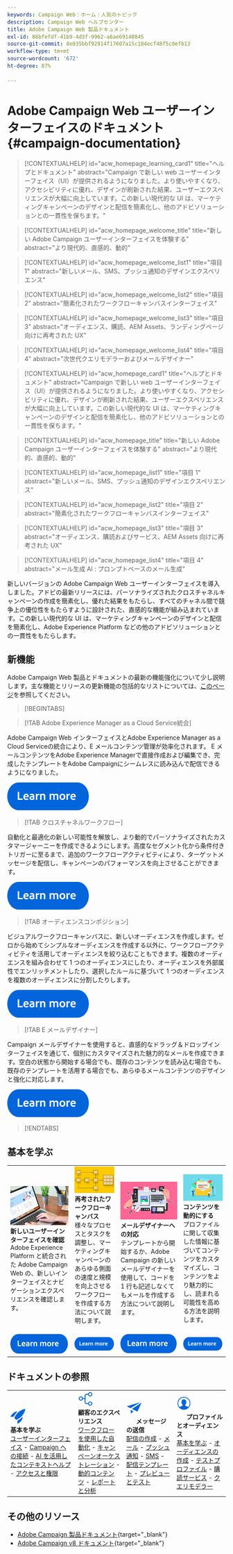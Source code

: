 ```yaml
---
keywords: Campaign Web：ホーム：人気のトピック
description: Campaign Web ヘルプセンター
title: Adobe Campaign Web 製品ドキュメント
exl-id: 86bfefdf-41b9-4d3f-9962-a6ae69140845
source-git-commit: 8e035bbf92914f17607a15c184ecf48f5c0efb13
workflow-type: tm+mt
source-wordcount: '672'
ht-degree: 87%

---
```


# Adobe Campaign Web ユーザーインターフェイスのドキュメント {#campaign-documentation}

>[!CONTEXTUALHELP]
>id="acw_homepage_learning_card1"
>title="ヘルプとドキュメント"
>abstract="Campaign で新しい web ユーザーインターフェイス（UI）が提供されるようになりました。より使いやすくなり、アクセシビリティに優れ、デザインが刷新された結果、ユーザーエクスペリエンスが大幅に向上しています。この新しい現代的な UI は、マーケティングキャンペーンのデザインと配信を簡素化し、他のアドビソリューションとの一貫性を保ちます。"

>[!CONTEXTUALHELP]
>id="acw_homepage_welcome_title"
>title="新しい Adobe Campaign ユーザーインターフェイスを体験する"
>abstract="より現代的、直感的、動的"

>[!CONTEXTUALHELP]
>id="acw_homepage_welcome_list1"
>title="項目 1"
>abstract="新しいメール、SMS、プッシュ通知のデザインエクスペリエンス"

>[!CONTEXTUALHELP]
>id="acw_homepage_welcome_list2"
>title="項目 2"
>abstract="簡素化されたワークフローキャンバスインターフェイス"

>[!CONTEXTUALHELP]
>id="acw_homepage_welcome_list3"
>title="項目 3"
>abstract="オーディエンス、購読、AEM Assets、ランディングページ向けに再考された UX"

>[!CONTEXTUALHELP]
>id="acw_homepage_welcome_list4"
>title="項目 4"
>abstract="次世代クエリモデラーおよびメールデザイナー"

<!--
>[!CONTEXTUALHELP]
>id="acw_homepage_welcome_list5"
>title="Item 5"
>abstract="Additional Item"-->

<!-- TO REMOVE BELOW-->

>[!CONTEXTUALHELP]
>id="acw_homepage_card1"
>title="ヘルプとドキュメント"
>abstract="Campaign で新しい web ユーザーインターフェイス（UI）が提供されるようになりました。より使いやすくなり、アクセシビリティに優れ、デザインが刷新された結果、ユーザーエクスペリエンスが大幅に向上しています。この新しい現代的な UI は、マーケティングキャンペーンのデザインと配信を簡素化し、他のアドビソリューションとの一貫性を保ちます。"

>[!CONTEXTUALHELP]
>id="acw_homepage_title"
>title="新しい Adobe Campaign ユーザーインターフェイスを体験する"
>abstract="より現代的、直感的、動的"

>[!CONTEXTUALHELP]
>id="acw_homepage_list1"
>title="項目 1"
>abstract="新しいメール、SMS、プッシュ通知のデザインエクスペリエンス"

>[!CONTEXTUALHELP]
>id="acw_homepage_list2"
>title="項目 2"
>abstract="簡素化されたワークフローキャンバスインターフェイス"

>[!CONTEXTUALHELP]
>id="acw_homepage_list3"
>title="項目 3"
>abstract="オーディエンス、購読およびサービス、AEM Assets 向けに再考された UX"

>[!CONTEXTUALHELP]
>id="acw_homepage_list4"
>title="項目 4"
>abstract="メール生成 AI : プロンプトベースのメール生成"

<!--TO REMOVE ABOVE-->

新しいバージョンの Adobe Campaign Web ユーザーインターフェイスを導入しました。アドビの最新リリースには、パーソナライズされたクロスチャネルキャンペーンの作成を簡素化し、優れた結果をもたらし、すべてのチャネル間で競争上の優位性をもたらすように設計された、直感的な機能が組み込まれています。この新しい現代的な UI は、マーケティングキャンペーンのデザインと配信を簡素化し、Adobe Experience Platform などの他のアドビソリューションとの一貫性をもたらします。

## 新機能

Adobe Campaign Web 製品とドキュメントの最新の機能強化について少し説明します。主な機能とリリースの更新機能の包括的なリストについては、[このページ](rn/whats-new.md)を参照してください。

>[!BEGINTABS]

>[!TAB Adobe Experience Manager as a Cloud Service統合]

Adobe Campaign Web インターフェイスとAdobe Experience Manager as a Cloud Serviceの統合により、E メールコンテンツ管理が効率化されます。 E メールコンテンツをAdobe Experience Managerで直接作成および編集でき、完成したテンプレートをAdobe Campaignにシームレスに読み込んで配信できるようになりました。

[![画像](assets/do-not-localize/learn-more-button.svg)](integrations/aem-content.md)

>[!TAB クロスチャネルワークフロー]

自動化と最適化の新しい可能性を解放し、より動的でパーソナライズされたカスタマージャーニーを作成できるようにします。高度なセグメント化から条件付きトリガーに至るまで、追加のワークフローアクティビティにより、ターゲットメッセージを配信し、キャンペーンのパフォーマンスを向上させることができます。

[![画像](assets/do-not-localize/learn-more-button.svg)](workflows/gs-workflows.md)

>[!TAB オーディエンスコンポジション]

ビジュアルワークフローキャンバスに、新しいオーディエンスを作成します。ゼロから始めてシンプルなオーディエンスを作成する以外に、ワークフローアクティビティを活用してオーディエンスを絞り込むこともできます。複数のオーディエンスを組み合わせて 1 つのオーディエンスにしたり、オーディエンスを外部属性でエンリッチメントしたり、選択したルールに基づいて 1 つのオーディエンスを複数のオーディエンスに分割したりします。

[![画像](assets/do-not-localize/learn-more-button.svg)](audience/create-audience.md)

>[!TAB E メールデザイナー]

Campaign メールデザイナーを使用すると、直感的なドラッグ＆ドロップインターフェイスを通じて、個別にカスタマイズされた魅力的なメールを作成できます。空白の状態から開始する場合でも、既存のコンテンツを読み込む場合でも、既存のテンプレートを活用する場合でも、あらゆるメールコンテンツのデザインと強化に対応します。

[![画像](assets/do-not-localize/learn-more-button.svg)](email/get-started-email-designer.md)

>[!ENDTABS]

## 基本を学ぶ

<table style="table-layout:fixed">
  <tr style="border: 0;">
    <td>
    <a href="get-started/user-interface.md"><img src="assets/do-not-localize/menu-ui.jpeg"></a>
    <div><strong>新しいユーザーインターフェイスを確認</strong><br/>Adobe Experience Platform と統合された Adobe Campaign Web の、新しいインターフェイスとナビゲーションエクスペリエンスを確認します。</div>
    </td>
    <td>
    <a href="workflows/gs-workflows.md"><img src="assets/do-not-localize/menu-workflows.jpeg"></a>
    <div><strong>再考されたワークフローキャンバス</strong><br/>様々なプロセスとタスクを調整し、マーケティングキャンペーンのあらゆる側面の速度と規模を向上させるワークフローを作成する方法について説明します。</div><br/>
    </td>
    <td>
    <a href="email/get-started-email-designer.md"><img src="assets/do-not-localize/menu-email.png"></a>
    <div><strong>メールデザイナーへの対応</strong><br/>テンプレートから開始するか、Adobe Campaign の新しいメールデザイナーを使用して、コードを 1 行も記述しなくてもメールを作成する方法について説明します。
    </div></td>
    <td>
    <a href="personalization/gs-personalization.md"><img src="assets/do-not-localize/menu-dynamic.png"></a>
    <div><strong>コンテンツを動的にする</strong><br/>プロファイルに関して収集した情報に基づいてコンテンツをカスタマイズし、コンテンツをより魅力的にし、読まれる可能性を高める方法を説明します。</div>
    </td>
  </tr>
  <tr style="border: 0;">
    <td align="center"><a href="get-started/user-interface.md"><img src="assets/do-not-localize/learn-more-button.svg"></a></td>
    <td align="center"><a href="workflows/gs-workflows.md"><img src="assets/do-not-localize/learn-more-button.svg"></a></td>
    <td align="center"><a href="email/get-started-email-designer.md"><img src="assets/do-not-localize/learn-more-button.svg"></a></td>
    <td align="center"><a href="personalization/gs-personalization.md"><img src="assets/do-not-localize/learn-more-button.svg"></a></td>
    </tr>
</table>

## ドキュメントの参照

<table style="table-layout:auto">
  <tr style="border: 0;">
    <td>
      <img src="assets/do-not-localize/icon-start.svg" width="35px">
    <br/>
      <strong>基本を学ぶ</strong><br/><a href="get-started/user-interface.md">ユーザーインターフェイス</a> - <a href="get-started/connect-to-campaign.md">Campaign への接続</a> - <a href="get-started/using-ai.md">AI を活用したコンテキストヘルプ</a> - <a href="get-started/permissions.md">アクセスと権限</a>
    </td>
    <td>
      <img src="assets/do-not-localize/icon-experience.svg" width="35px">
    <br/>
      <strong>顧客のエクスペリエンス</strong><br/><a href="workflows/gs-workflows.md" target="_blank">ワークフローを使用した自動化</a> - <a href="campaigns/gs-campaigns.md" target="_blank">キャンペーンオーケストレーション</a> - <a href="personalization/gs-personalization.md">動的コンテンツ</a> - <a href="reporting/gs-reports.md">レポートと分析</a>
    </td>
    <td>
      <img src="assets/do-not-localize/icon-message.svg" width="35px">
    <br/>
      <strong>メッセージの送信</strong><br/><a href="msg/gs-deliveries.md">配信の作成</a> - <a href="email/create-email.md">メール</a> - <a href="push/gs-push.md">プッシュ通知</a> - <a href="sms/gs-sms.md">SMS</a> - <a href="msg/delivery-template.md">配信テンプレート</a> - <a href="preview-test/preview-test.md">プレビューとテスト</a> 
    </td>
    <td>
      <img src="assets/do-not-localize/icon_profile.svg" width="35px">
    <br/>
      <strong>プロファイルとオーディエンス</strong><br/><a href="audience/gs-audiences-recipients.md">基本を学ぶ</a> - <a href="audience/create-audience.md">オーディエンスの作成</a> - <a href="audience/test-profiles.md">テストプロファイル</a> - <a href="audience/manage-services.md">購読サービス</a> - <a href="query/query-modeler-overview.md">クエリモデラー</a>
    </td>
  </tr>
</table>

## その他のリソース

* [Adobe Campaign 製品ドキュメント](https://helpx.adobe.com/jp/legal/product-descriptions/adobe-campaign-managed-cloud-services.html){target="_blank"}
* [Adobe Campaign v8 ドキュメント](https://experienceleague.adobe.com/docs/campaign-v8.html?lang=ja){target="_blank"}